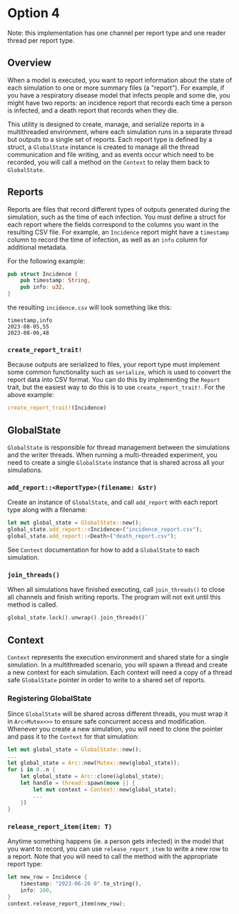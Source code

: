 # Option 4
Note: this implementation has one channel per report type and one reader thread per report type. 

## Overview 

When a model is executed, you want to report information about the state of each simulation to one or more summary files (a "report"). For example, if you have a respiratory disease model that infects people and some die, you might have two reports: an incidence report that records each time a person is infected, and a death report that records when they die. 

This utility is designed to create, manage, and serialize reports in a multithreaded environment, where each simulation runs in a separate thread but outputs to a single set of reports.
Each report type is defined by a struct, a `GlobalState` instance is created to manage all the thread communication and file writing, and as events occur which need to be recorded, you will call a method on the `Context` to relay them back to `GlobalState`.

## Reports
Reports are files that record different types of outputs generated during the simulation, such as the time of each infection. You must define a struct for each report where the fields correspond to the columns you want in the resulting CSV file. For example, an `Incidence` report might have a `timestamp` column to record the time of infection, as well as an `info` column for additional metadata. 

For the following example:

```rust 
pub struct Incidence {
    pub timestamp: String,
    pub info: u32,
}
```
the resulting `incidence.csv` will look something like this:

```
timestamp,info
2023-08-05,55
2023-08-06,48
```

### `create_report_trait!`

Because outputs are serialized to files, your report type must implement some common functionality
such as `serialize`, which is used to convert the report data into CSV format. You can do this by implementing the `Report` trait, but the easiest way to do this is to use `create_report_trait!`. For the above example:

```rust 
create_report_trait!(Incidence)
```

## GlobalState 
`GlobalState` is responsible for thread management between the simulations and the writer threads. When running a multi-threaded experiment, you need to create a single `GlobalState` instance that is shared across all your simulations. 

### `add_report::<ReportType>(filename: &str)`

Create an instance of `GlobalState`, and call `add_report` with each report type along with a filename: 

```rust
let mut global_state = GlobalState::new();
global_state.add_report::<Incidence>("incidence_report.csv");
global_state.add_report::<Death>("death_report.csv");
```

See `Context` documentation for how to add a `GlobalState` to each simulation.

### `join_threads()`
When all simulations have finished executing, call `join_threads()` to close all channels and finish writing reports. The program will not exit until this method is called. 

``` rust
global_state.lock().unwrap().join_threads()`
```

## Context
`Context` represents the execution environment and shared state for a single simulation. In a multithreaded scenario, you will spawn a thread and create a new context for each simulation. Each context will need a copy of a thread safe `GlobalState` pointer in order to write to a shared set of reports.

### Registering GlobalState
Since `GlobalState` will be shared across different threads, you must wrap it in `Arc<Mutex<>>` to ensure safe concurrent access and modification. Whenever you create a new simulation, you will need to clone the pointer and pass it to the `Context` for that simulation:

```rust
let mut global_state = GlobalState::new();
...
let global_state = Arc::new(Mutex::new(global_state));
for i in 0..n {
    let global_state = Arc::clone(&global_state);
    let handle = thread::spawn(move || {
        let mut context = Context::new(global_state);
        ...
    })  
}
```

### `release_report_item(item: T)`

Anytime something happens (ie. a person gets infected) in the model that you want to record, you can 
use `release_report_item` to write a new row to a report. Note that you will need to call the method
with the appropriate report type:

```rust
let new_row = Incidence {
    timestamp: "2023-06-26 0".to_string(),
    info: 100,
}
context.release_report_item(new_row);
```